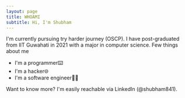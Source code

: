 ```yaml
---
layout: page
title: WHOAMI
subtitle: Hi, I'm Shubham
---
```


I'm currently pursuing try harder journey (OSCP). I have post-graduated from IIT Guwahati in 2021 with a major in computer science. Few things about me

- I'm a programmer⌨️
- I'm a hacker🌐
- I'm a software engineer🧑‍💻

Want to know more? I'm easily reachable via LinkedIn (@shubham841).
